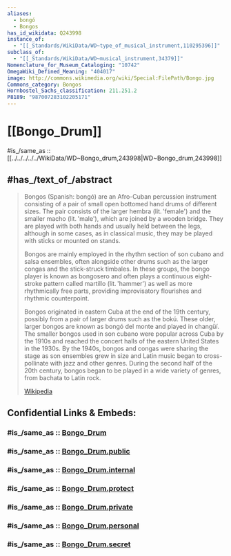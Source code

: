 ```yaml
---
aliases:
  - bongó
  - Bongos
has_id_wikidata: Q243998
instance_of:
  - "[[_Standards/WikiData/WD~type_of_musical_instrument,110295396]]"
subclass_of:
  - "[[_Standards/WikiData/WD~musical_instrument,34379]]"
Nomenclature_for_Museum_Cataloging: "10742"
OmegaWiki_Defined_Meaning: "404017"
image: http://commons.wikimedia.org/wiki/Special:FilePath/Bongo.jpg
Commons_category: Bongos
Hornbostel_Sachs_classification: 211.251.2
P8189: "987007283102205171"
---
```


# [[Bongo_Drum]] 

#is_/same_as :: [[../../../../../WikiData/WD~Bongo_drum,243998|WD~Bongo_drum,243998]] 

## #has_/text_of_/abstract 

> Bongos (Spanish: bongó) are an Afro-Cuban percussion instrument consisting of a pair of small open bottomed hand drums of different sizes. The pair consists of the larger hembra (lit. 'female') and the smaller macho (lit. 'male'), which are joined by a wooden bridge. They are played with both hands and usually held between the legs, although in some cases, as in classical music, they may be played with sticks or mounted on stands.
>
> Bongos are mainly employed in the rhythm section of son cubano and salsa ensembles, often alongside other drums such as the larger congas and the stick-struck timbales. In these groups, the bongo player is known as bongosero and often plays a continuous eight-stroke pattern called martillo (lit. 'hammer') as well as more rhythmically free parts, providing improvisatory flourishes and rhythmic counterpoint.
>
> Bongos originated in eastern Cuba at the end of the 19th century, possibly from a pair of larger drums such as the bokú. These older, larger bongos are known as bongó del monte and played in changüí. The smaller bongos used in son cubano were popular across Cuba by the 1910s and reached the concert halls of the eastern United States in the 1930s. By the 1940s, bongos and congas were sharing the stage as son ensembles grew in size and Latin music began to cross-pollinate with jazz and other genres. During the second half of the 20th century, bongos began to be played in a wide variety of genres, from bachata to Latin rock.
>
> [Wikipedia](https://en.wikipedia.org/wiki/Bongo%20drum) 


## Confidential Links & Embeds: 

### #is_/same_as :: [Bongo_Drum](/_Standards/Society/Communication/Media/Music/Musical_Instrument/Bongo_Drum.md) 

### #is_/same_as :: [Bongo_Drum.public](/_public/Society/Communication/Media/Music/Musical_Instrument/Bongo_Drum.public.md) 

### #is_/same_as :: [Bongo_Drum.internal](/_internal/Society/Communication/Media/Music/Musical_Instrument/Bongo_Drum.internal.md) 

### #is_/same_as :: [Bongo_Drum.protect](/_protect/Society/Communication/Media/Music/Musical_Instrument/Bongo_Drum.protect.md) 

### #is_/same_as :: [Bongo_Drum.private](/_private/Society/Communication/Media/Music/Musical_Instrument/Bongo_Drum.private.md) 

### #is_/same_as :: [Bongo_Drum.personal](/_personal/Society/Communication/Media/Music/Musical_Instrument/Bongo_Drum.personal.md) 

### #is_/same_as :: [Bongo_Drum.secret](/_secret/Society/Communication/Media/Music/Musical_Instrument/Bongo_Drum.secret.md)


